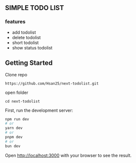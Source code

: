 ## SIMPLE TODO LIST

### features

- add todolist
- delete todolist
- short todolist
- show status todolist

## Getting Started

Clone repo

```
https://github.com/Hsan25/next-todolist.git
```

open folder
```
cd next-todolist
```

First, run the development server:

```bash
npm run dev
# or
yarn dev
# or
pnpm dev
# or
bun dev
```

Open [http://localhost:3000](http://localhost:3000) with your browser to see the result.
